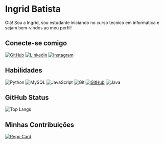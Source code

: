 # Ingrid Batista
Olá! Sou a Ingrid, sou estudante iniciando no curso tecnico em informática e sejam bem-vindos ao meu perfil!
## Conecte-se comigo
[![GitHub](https://img.shields.io/badge/GitHub-836FFF?style=for-the-badge&logo=github&logoColor=WHITE)](https://github.com/IngridbatistaMs)
[![LinkedIn](https://img.shields.io/badge/LinkedIn-836FFF?style=for-the-badge&logo=linkedin&logoColor=white)](https://www.linkedin.com/in/ingrid-batista-54747618b/)
[![Instagram](https://img.shields.io/badge/-Instagram-836FFF?style=for-the-badge&logo=instagram&logoColor=white)](https://www.instagram.com/_ingridm_14/)
## Habilidades
![Python](https://img.shields.io/badge/python-836fff?style=for-the-badge&logo=python&logoColor=fff)
![MySQL](https://img.shields.io/badge/MySQL-836fff?style=for-the-badge&logo=mysql&logoColor=000)
![JavaScript](https://img.shields.io/badge/JavaScript-836fff?style=for-the-badge&logo=javascript&logoColor=fff)
![Git](https://img.shields.io/badge/GIT-836fff?style=for-the-badge&logo=git&logoColor=white)
[![GitHub](https://img.shields.io/badge/GitHub-836FFF?style=for-the-badge&logo=github&logoColor=WHITE)](https://github.com/IngridbatistaMs)
![Java](https://img.shields.io/badge/java-836FFF.svg?style=for-the-badge&logo=openjdk&logoColor=white)
## GitHub Status
![Top Langs](https://github-readme-stats-git-masterrstaa-rickstaa.vercel.app/api/top-langs/?username=IngridbatistaMs&layout=compact&bg_color=836FFF&border_color=FFF&title_color=FFF&text_color=FFF)
## Minhas Contribuições
[![Repo Card](https://github-readme-stats.vercel.app/api/pin/?username=IngridBatistaMS&repo=dio-lab-open-source&bg_color=836fff&border_color=fff&show_icons=true&icon_color=fff&title_color=fff&text_color=FFF)](https://github.com/IngridbatistaMs/dio-lab-open-source)
